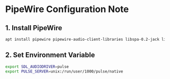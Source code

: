 # PipeWire Configuration Note

## 1. Install PipeWire

```bash
apt install pipewire pipewire-audio-client-libraries libspa-0.2-jack libspa-0.2-bluetooth pipewire-pulse wireplumber gstreamer1.0-pipewire libsox-fmt-all
```

## 2. Set Environment Variable

```bash
export SDL_AUDIODRIVER=pulse
export PULSE_SERVER=unix:/run/user/1000/pulse/native
```


